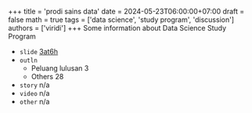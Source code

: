 +++
title = 'prodi sains data'
date = 2024-05-23T06:00:00+07:00
draft = false
math = true
tags = ['data science', 'study program', 'discussion']
authors = ['viridi']
+++
Some information about Data Science Study Program  <!--more-->

+ `slide` [3at6h](https://osf.io/3at6h)
+ `outln`
  - Peluang lulusan 3
  - Others 28
+ `story` n/a
+ `video` n/a
+ `other` n/a
